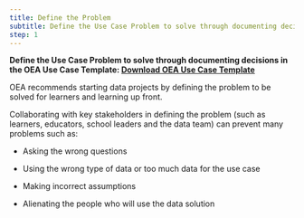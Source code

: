 ```yaml
---
title: Define the Problem
subtitle: Define the Use Case Problem to solve through documenting decisions in the OEA Ue Case Template
step: 1
---
```

**Define the Use Case Problem to solve through documenting decisions in the OEA Use Case Template​: [Download OEA Use Case Template​](https://view.officeapps.live.com/op/view.aspx?src=https%3A%2F%2Fraw.githubusercontent.com%2Fmicrosoft%2FOpenEduAnalytics%2Fmain%2Fdocs%2Fuse_cases%2FOpen_Education_Analytics_Use_Case_Template_v3.docx&wdOrigin=BROWSELINK)**

OEA recommends starting data projects by defining the problem to be solved for learners and learning up front.


Collaborating with key stakeholders in defining the problem (such as learners, educators, school leaders and the data team) can prevent many problems such as: 
- Asking the wrong questions 

- Using the wrong type of data or too much data for the use case 

- Making incorrect assumptions 

- Alienating the people who will use the data solution

